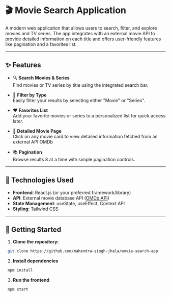 # 🎬 Movie Search Application

A modern web application that allows users to search, filter, and explore movies and TV series. The app integrates with an external movie API to provide detailed information on each title and offers user-friendly features like pagination and a favorites list.

---

## ✨ Features

- 🔍 **Search Movies & Series**  
  Find movies or TV series by title using the integrated search bar.

- 🧰 **Filter by Type**  
  Easily filter your results by selecting either "Movie" or "Series".

- ❤️ **Favorites List**  
  Add your favorite movies or series to a personalized list for quick access later.

- 📄 **Detailed Movie Page**  
  Click on any movie card to view detailed information fetched from an external API OMDb

- 📚 **Pagination**  
  Browse results 8 at a time with simple pagination controls.

---

## 🔧 Technologies Used

- **Frontend**: React.js (or your preferred framework/library)
- **API**: External movie database API ([OMDb API](https://www.omdbapi.com/))
- **State Management**: useState, useEffect, Context API
- **Styling**: Tailwind CSS

---

## 🚀 Getting Started

1. **Clone the repository:**

```bash
 git clone https://github.com/mahendra-singh-jhala/movie-search-app
```

2. **Install dependencies**

```bash
 npm install
```

3. **Run the frontend**

```bash
 npm start
```
